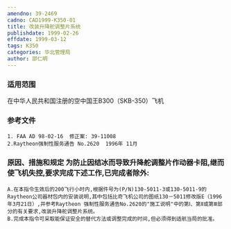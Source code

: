 ```yaml
---
amendno: 39-2469
cadno: CAD1999-K350-01
title: 改装升降舵调整片系统
publishdate: 1999-02-26
effdate: 1999-03-12
tags: K350
categories: 华北管理局
author: 邵仁明
---
```


### 适用范围 
在中华人民共和国注册的空中国王B300（SKB-350）飞机

<!--more-->
### 参考文件
    1. FAA AD 98-02-16  修正案: 39-11008 
    2.Raytheon强制性服务通告 No.2620  1996年 11月

### 原因、措施和规定 为防止因结冰而导致升降舵调整片作动器卡阻,继而使飞机失控,要求完成下述工作,已完成者除外: 
    A.在本指令生效后的200飞行小时内,根据件号为(P/N)130-5011-3或130-5011-9的Raytheon公司器材包内的安装说明,其中包括比奇飞机公司的图纸130－5011修改版E（1996年3月21日）,并参考Raytheon 强制性服务通告No.2620的"施工说明"中的第Ⅰ、第Ⅱ或第Ⅲ部分的有关要求,改装升降舵调整片系统。 
    B.完成本指令可采取能保证安全的替代方法或调整完成的时间,但必须得到适航当局的批准。

